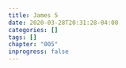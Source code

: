 ```yaml
---
title: James 5
date: 2020-03-28T20:31:28-04:00
categories: []
tags: []
chapter: "005"
inprogress: false
---
```


